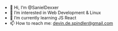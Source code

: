 - 👋 Hi, I’m @SanielDexxer
- 👀 I’m interested in Web Development & Linux
- 🌱 I’m currently learning JS React
- 📫 How to reach me: devin.de.spindler@gmail.com

<!---
SanielDexxer/SanielDexxer is a ✨ special ✨ repository because its `README.md` (this file) appears on your GitHub profile.
You can click the Preview link to take a look at your changes.
--->
